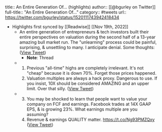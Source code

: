 title:: An Entire Generation Of... (highlights)
author:: [[@bgurley on Twitter]]
full-title:: "An Entire Generation Of..."
category:: #tweets
url:: https://twitter.com/bgurley/status/1520111743942418434

- Highlights first synced by [[Readwise]] [[Nov 19th, 2022]]
	- An entire generation of entrepreneurs & tech investors built their entire perspectives on valuation during the second  half of a 13-year amazing bull market run. The "unlearning" process could be painful, surprising, & unsettling to many. I anticipate denial. Some thoughts: ([View Tweet](https://twitter.com/bgurley/status/1520111743942418434))
		- **Note**: Thread
	- 1) Previous "all-time" highs are completely irrelevant. It's not "cheap" because it is down 70%. Forget those prices happened.
	  2) Valuation multiples are always a hack proxy. Dangerous to use. If you insist, 10X should be considered AMAZING and an upper limit. Over that silly. ([View Tweet](https://twitter.com/bgurley/status/1520111745091706880))
	- 3) You may be shocked to learn that people want to value your company on FCF and earnings. Facebook trades at 14X GAAP EPS, & is growing 23%. What earnings multiple are you assuming?
	  4) Revenue & earnings QUALITY matter. https://t.co/Ng93PMZQxy ([View Tweet](https://twitter.com/bgurley/status/1520111746312286210))
